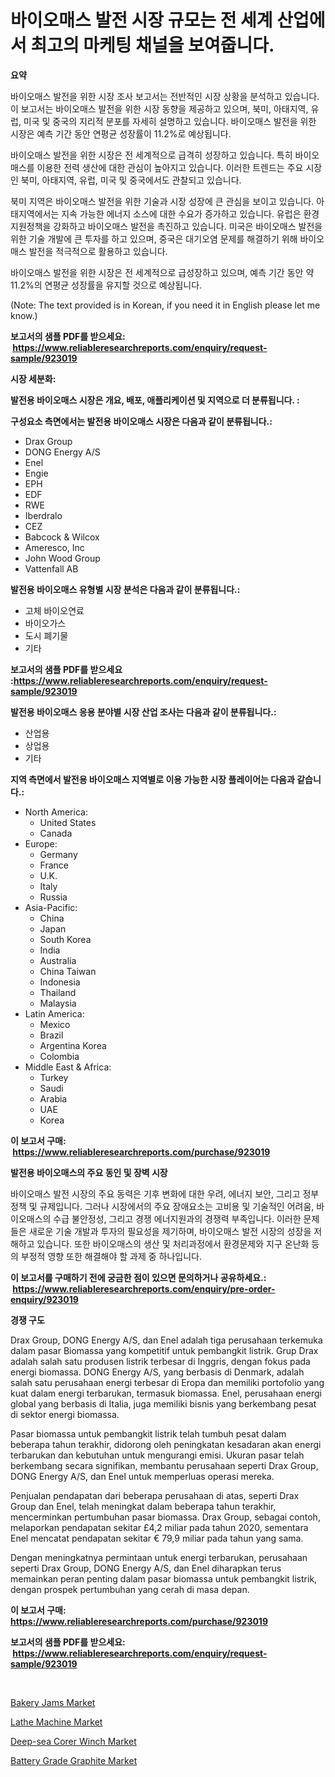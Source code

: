 <p><h1>바이오매스 발전 시장 규모는 전 세계 산업에서 최고의 마케팅 채널을 보여줍니다.</h1></p><p><strong>요약</strong></p>
<p><p>바이오매스 발전을 위한 시장 조사 보고서는 전반적인 시장 상황을 분석하고 있습니다. 이 보고서는 바이오매스 발전을 위한 시장 동향을 제공하고 있으며, 북미, 아태지역, 유럽, 미국 및 중국의 지리적 분포를 자세히 설명하고 있습니다. 바이오매스 발전을 위한 시장은 예측 기간 동안 연평균 성장률이 11.2%로 예상됩니다.</p><p>바이오매스 발전을 위한 시장은 전 세계적으로 급격히 성장하고 있습니다. 특히 바이오매스를 이용한 전력 생산에 대한 관심이 높아지고 있습니다. 이러한 트렌드는 주요 시장인 북미, 아태지역, 유럽, 미국 및 중국에서도 관찰되고 있습니다.</p><p>북미 지역은 바이오매스 발전을 위한 기술과 시장 성장에 큰 관심을 보이고 있습니다. 아태지역에서는 지속 가능한 에너지 소스에 대한 수요가 증가하고 있습니다. 유럽은 환경 지원정책을 강화하고 바이오매스 발전을 촉진하고 있습니다. 미국은 바이오매스 발전을 위한 기술 개발에 큰 투자를 하고 있으며, 중국은 대기오염 문제를 해결하기 위해 바이오매스 발전을 적극적으로 활용하고 있습니다.</p><p>바이오매스 발전을 위한 시장은 전 세계적으로 급성장하고 있으며, 예측 기간 동안 약 11.2%의 연평균 성장률을 유지할 것으로 예상됩니다.</p><p>(Note: The text provided is in Korean, if you need it in English please let me know.)</p></p>
<p><strong>보고서의 샘플 PDF를 받으세요: &nbsp;<a href="https://www.reliableresearchreports.com/enquiry/request-sample/923019">https://www.reliableresearchreports.com/enquiry/request-sample/923019</a></strong></p>
<p><strong>시장 세분화:</strong></p>
<p><strong> 발전용 바이오매스 시장은 개요, 배포, 애플리케이션 및 지역으로 더 분류됩니다. :</strong></p>
<p><strong>구성요소 측면에서는 발전용 바이오매스 시장은 다음과 같이 분류됩니다.:</strong></p>
<p><ul><li>Drax Group</li><li>DONG Energy A/S</li><li>Enel</li><li>Engie</li><li>EPH</li><li>EDF</li><li>RWE</li><li>Iberdralo</li><li>CEZ</li><li>Babcock & Wilcox</li><li>Ameresco, Inc</li><li>John Wood Group</li><li>Vattenfall AB</li></ul></p>
<p><strong> 발전용 바이오매스 유형별 시장 분석은 다음과 같이 분류됩니다.:</strong></p>
<p><ul><li>고체 바이오연료</li><li>바이오가스</li><li>도시 폐기물</li><li>기타</li></ul></p>
<p><strong>보고서의 샘플 PDF를 받으세요 :<a href="https://www.reliableresearchreports.com/enquiry/request-sample/923019">https://www.reliableresearchreports.com/enquiry/request-sample/923019</a></strong></p>
<p><strong> 발전용 바이오매스 응용 분야별 시장 산업 조사는 다음과 같이 분류됩니다.:</strong></p>
<p><ul><li>산업용</li><li>상업용</li><li>기타</li></ul></p>
<p><strong>지역 측면에서 발전용 바이오매스 지역별로 이용 가능한 시장 플레이어는 다음과 같습니다.:</strong></p>
<p><ul>
    <li>
        North America:
        <ul>
            <li>United States</li>
            <li>Canada</li>
        </ul>
    </li>
    <li>
        Europe:
        <ul>
            <li>Germany</li>
            <li>France</li>
            <li>U.K.</li>
            <li>Italy</li>
            <li>Russia</li>
        </ul>
    </li>
    <li>
        Asia-Pacific:
        <ul>
            <li>China</li>
            <li>Japan</li>
            <li>South Korea</li>
            <li>India</li>
            <li>Australia</li>
            <li>China Taiwan</li>
            <li>Indonesia</li>
            <li>Thailand</li>
            <li>Malaysia</li>
        </ul>
    </li>
    <li>
        Latin America:
        <ul>
            <li>Mexico</li>
            <li>Brazil</li>
            <li>Argentina Korea</li>
            <li>Colombia</li>
        </ul>
    </li>
    <li>
        Middle East & Africa:
        <ul>
            <li>Turkey</li>
            <li>Saudi</li>
            <li>Arabia</li>
            <li>UAE</li>
            <li>Korea</li>
        </ul>
    </li>
    </ul></p>
<p><strong>이 보고서 구매: &nbsp;<a href="https://www.reliableresearchreports.com/purchase/923019">https://www.reliableresearchreports.com/purchase/923019</a></strong></p>
<p><strong>발전용 바이오매스의 주요 동인 및 장벽 시장</strong></p>
<p><p>바이오매스 발전 시장의 주요 동력은 기후 변화에 대한 우려, 에너지 보안, 그리고 정부 정책 및 규제입니다. 그러나 시장에서의 주요 장애요소는 고비용 및 기술적인 어려움, 바이오매스의 수급 불안정성, 그리고 경쟁 에너지원과의 경쟁력 부족입니다. 이러한 문제들은 새로운 기술 개발과 투자의 필요성을 제기하며, 바이오매스 발전 시장의 성장을 저해하고 있습니다. 또한 바이오매스의 생산 및 처리과정에서 환경문제와 지구 온난화 등의 부정적 영향 또한 해결해야 할 과제 중 하나입니다.</p></p>
<p><strong>이 보고서를 구매하기 전에 궁금한 점이 있으면 문의하거나 공유하세요.: &nbsp;<a href="https://www.reliableresearchreports.com/enquiry/pre-order-enquiry/923019">https://www.reliableresearchreports.com/enquiry/pre-order-enquiry/923019</a></strong></p>
<p><strong>경쟁 구도</strong></p>
<p><p>Drax Group, DONG Energy A/S, dan Enel adalah tiga perusahaan terkemuka dalam pasar Biomassa yang kompetitif untuk pembangkit listrik. Grup Drax adalah salah satu produsen listrik terbesar di Inggris, dengan fokus pada energi biomassa. DONG Energy A/S, yang berbasis di Denmark, adalah salah satu perusahaan energi terbesar di Eropa dan memiliki portofolio yang kuat dalam energi terbarukan, termasuk biomassa. Enel, perusahaan energi global yang berbasis di Italia, juga memiliki bisnis yang berkembang pesat di sektor energi biomassa.</p><p>Pasar biomassa untuk pembangkit listrik telah tumbuh pesat dalam beberapa tahun terakhir, didorong oleh peningkatan kesadaran akan energi terbarukan dan kebutuhan untuk mengurangi emisi. Ukuran pasar telah berkembang secara signifikan, membantu perusahaan seperti Drax Group, DONG Energy A/S, dan Enel untuk memperluas operasi mereka.</p><p>Penjualan pendapatan dari beberapa perusahaan di atas, seperti Drax Group dan Enel, telah meningkat dalam beberapa tahun terakhir, mencerminkan pertumbuhan pasar biomassa. Drax Group, sebagai contoh, melaporkan pendapatan sekitar £4,2 miliar pada tahun 2020, sementara Enel mencatat pendapatan sekitar € 79,9 miliar pada tahun yang sama.</p><p>Dengan meningkatnya permintaan untuk energi terbarukan, perusahaan seperti Drax Group, DONG Energy A/S, dan Enel diharapkan terus memainkan peran penting dalam pasar biomassa untuk pembangkit listrik, dengan prospek pertumbuhan yang cerah di masa depan.</p></p>
<p><strong>이 보고서 구매: &nbsp; <a href="https://www.reliableresearchreports.com/purchase/923019">https://www.reliableresearchreports.com/purchase/923019</a></strong></p>
<p><strong>보고서의 샘플 PDF를 받으세요: &nbsp;<a href="https://www.reliableresearchreports.com/enquiry/request-sample/923019">https://www.reliableresearchreports.com/enquiry/request-sample/923019</a></strong><strong></strong></p>
<p>&nbsp;</p>
<p><p><a href="https://github.com/okotobwrhuteie/Market-Research-Report-List-1/blob/main/bakery-jams-market.md">Bakery Jams Market</a></p><p><a href="https://issuu.com/reportprime-2/docs/lathe-machine-market-size-2030.pptx">Lathe Machine Market</a></p><p><a href="https://issuu.com/reportprime-2/docs/deep-sea-corer-winch-market-size-2030.pptx">Deep-sea Corer Winch Market</a></p><p><a href="https://github.com/myacatherineblakecaczo9vcsw/Market-Research-Report-List-1/blob/main/battery-grade-graphite-market.md">Battery Grade Graphite Market</a></p></p>
